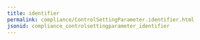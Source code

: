 ```yaml
---
title: identifier
permalink: compliance/ControlSettingParameter.identifier.html
jsonid: compliance_controlsettingparameter_identifier
---
```


